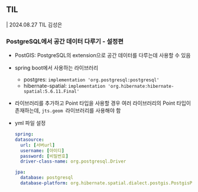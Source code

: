 ## TIL

| 2024.08.27 TIL 김성은

### PostgreSQL에서 공간 데이터 다루기 - 설정편

- PostGIS: PostgreSQL의 extension으로 공간 데이터를 다루는데 사용할 수 있음
- spring boot에서 사용하는 라이브러리
  - postgres: `implementation 'org.postgresql:postgresql'`
  - hibernate-spatial: `implementation 'org.hibernate:hibernate-spatial:5.6.11.Final'`
- 라이브러리를 추가하고 Point 타입을 사용할 경우 여러 라이브러리의 Point 타입이 존재하는데, `jts.geom `라이브러리를 사용해야 함
- yml 파일 설정

  ```yml
  spring:
  datasource:
    url: [서버url]
    username: [아이디]
    password: [비밀번호]
    driver-class-name: org.postgresql.Driver

  jpa:
    database: postgresql
    database-platform: org.hibernate.spatial.dialect.postgis.PostgisPG95Dialect
  ```

